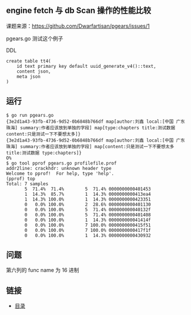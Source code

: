 engine fetch 与 db Scan 操作的性能比较
-------------
课题来源：<https://github.com/Dwarfartisan/pgears/issues/1>

pgears.go 测试这个例子

DDL

```
create table tt4(
    id text primary key default uuid_generate_v4()::text,
    content json,
    meta json
)
```


运行
---------------------
```
$ go run pgears.go
{3e2d1a43-93fb-4736-9d52-0b6848b766df map[author:刘鑫 local:[中国 广东 珠海] summary:作者应该放到单独的字段] map[type:chapters title:测试数据 content:只是测试一下不要想太多]}
{3e2d1a43-93fb-4736-9d52-0b6848b766df map[author:刘鑫 local:[中国 广东 珠海] summary:作者应该放到单独的字段] map[content:只是测试一下不要想太多 title:测试数据 type:chapters]}
O%
$ go tool pprof pgears.go profilefile.prof
addr2line: crackhdr: unknown header type
Welcome to pprof!  For help, type 'help'.
(pprof) top
Total: 7 samples
       5  71.4%  71.4%        5  71.4% 0000000000401453
       1  14.3%  85.7%        1  14.3% 0000000000413ea4
       1  14.3% 100.0%        1  14.3% 0000000000423351
       0   0.0% 100.0%        2  28.6% 0000000000401130
       0   0.0% 100.0%        5  71.4% 000000000040132f
       0   0.0% 100.0%        5  71.4% 0000000000401408
       0   0.0% 100.0%        1  14.3% 000000000041414f
       0   0.0% 100.0%        7 100.0% 0000000000415f51
       0   0.0% 100.0%        7 100.0% 0000000000417f1f
       0   0.0% 100.0%        1  14.3% 0000000000430932
```
问题
-------------

第六列的 func name 为 16 进制

链接
-------------
- [目录](README.md)